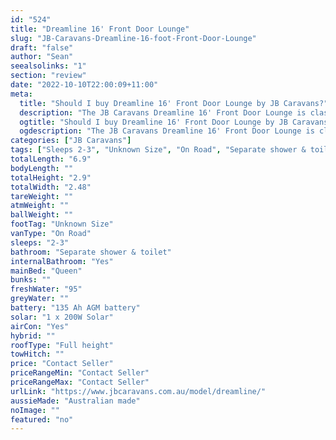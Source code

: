 ```yaml
---
id: "524"
title: "Dreamline 16' Front Door Lounge"
slug: "JB-Caravans-Dreamline-16-foot-Front-Door-Lounge"
draft: "false"
author: "Sean"
seealsolinks: "1"
section: "review"
date: "2022-10-10T22:00:09+11:00"
meta:
  title: "Should I buy Dreamline 16' Front Door Lounge by JB Caravans?"
  description: "The JB Caravans Dreamline 16' Front Door Lounge is classed as On Road, and sleeps 2-3 people. It is Australian made and comes in at Unknown Size. It generally has Separate shower & toilet."
  ogtitle: "Should I buy Dreamline 16' Front Door Lounge by JB Caravans?"
  ogdescription: "The JB Caravans Dreamline 16' Front Door Lounge is classed as On Road, and sleeps 2-3 people. It is Australian made and comes in at Unknown Size. It generally has Separate shower & toilet."
categories: ["JB Caravans"]
tags: ["Sleeps 2-3", "Unknown Size", "On Road", "Separate shower & toilet", "Full height", "Price Unknown"]
totalLength: "6.9"
bodyLength: ""
totalHeight: "2.9"
totalWidth: "2.48"
tareWeight: ""
atmWeight: ""
ballWeight: ""
footTag: "Unknown Size"
vanType: "On Road"
sleeps: "2-3"
bathroom: "Separate shower & toilet"
internalBathroom: "Yes"
mainBed: "Queen"
bunks: ""
freshWater: "95"
greyWater: ""
battery: "135 Ah AGM battery"
solar: "1 x 200W Solar"
airCon: "Yes"
hybrid: ""
roofType: "Full height"
towHitch: ""
price: "Contact Seller"
priceRangeMin: "Contact Seller"
priceRangeMax: "Contact Seller"
urlLink: "https://www.jbcaravans.com.au/model/dreamline/"
aussieMade: "Australian made"
noImage: ""
featured: "no"
---
```

